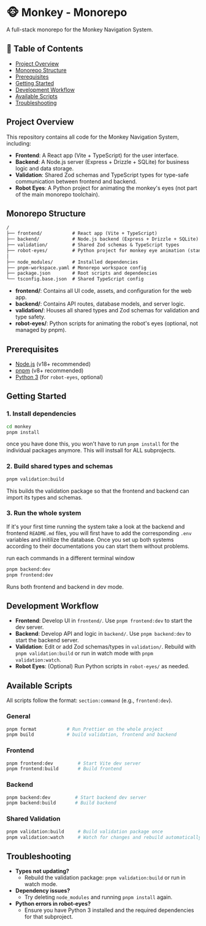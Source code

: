 # 🐵 Monkey - Monorepo

A full-stack monorepo for the Monkey Navigation System.

## 📖 Table of Contents

- [Project Overview](#project-overview)
- [Monorepo Structure](#monorepo-structure)
- [Prerequisites](#prerequisites)
- [Getting Started](#getting-started)
- [Development Workflow](#development-workflow)
- [Available Scripts](#available-scripts)
- [Troubleshooting](#troubleshooting)

## Project Overview

This repository contains all code for the Monkey Navigation System, including:

- **Frontend**: A React app (Vite + TypeScript) for the user interface.
- **Backend**: A Node.js server (Express + Drizzle + SQLite) for business logic and data storage.
- **Validation**: Shared Zod schemas and TypeScript types for type-safe communication between frontend and backend.
- **Robot Eyes**: A Python project for animating the monkey's eyes (not part of the main monorepo toolchain).

## Monorepo Structure

```txt
/
├── frontend/           # React app (Vite + TypeScript)
├── backend/            # Node.js backend (Express + Drizzle + SQLite)
├── validation/         # Shared Zod schemas & TypeScript types
├── robot-eyes/         # Python project for monkey eye animation (standalone)
│
├── node_modules/       # Installed dependencies
├── pnpm-workspace.yaml # Monorepo workspace config
├── package.json        # Root scripts and dependencies
└── tsconfig.base.json  # Shared TypeScript config
```

- **frontend/**: Contains all UI code, assets, and configuration for the web app.
- **backend/**: Contains API routes, database models, and server logic.
- **validation/**: Houses all shared types and Zod schemas for validation and type safety.
- **robot-eyes/**: Python scripts for animating the robot's eyes (optional, not managed by pnpm).

## Prerequisites

- [Node.js](https://nodejs.org/) (v18+ recommended)
- [pnpm](https://pnpm.io/) (v8+ recommended)
- [Python 3](https://www.python.org/) (for `robot-eyes`, optional)

## Getting Started

### 1. Install dependencies

```bash
cd monkey
pnpm install
```

once you have done this, you won't have to run `pnpm install` for the individual packages anymore. This will instsall for ALL subprojects.

### 2. Build shared types and schemas

```bash
pnpm validation:build
```

This builds the validation package so that the frontend and backend can import its types and schemas.

### 3. Run the whole system

If it's your first time running the system take a look at the backend and frontend `README.md` files, you will first have to add the corresponding `.env` variables and initilize the database.
Once you set up both systems according to their documentations you can start them without problems.  

run each commands in a different terminal window

```bash
pnpm backend:dev
pnpm frontend:dev
```

Runs both frontend and backend in dev mode.

## Development Workflow

- **Frontend**: Develop UI in `frontend/`. Use `pnpm frontend:dev` to start the dev server.
- **Backend**: Develop API and logic in `backend/`. Use `pnpm backend:dev` to start the backend server.
- **Validation**: Edit or add Zod schemas/types in `validation/`. Rebuild with `pnpm validation:build` or run in watch mode with `pnpm validation:watch`.
- **Robot Eyes**: (Optional) Run Python scripts in `robot-eyes/` as needed.

## Available Scripts

All scripts follow the format: `section:command` (e.g., `frontend:dev`).

### General

```bash
pnpm format           # Run Prettier on the whole project
pnpm build            # build validation, frontend and backend
```

### Frontend

```bash
pnpm frontend:dev         # Start Vite dev server
pnpm frontend:build       # Build frontend
```

### Backend

```bash
pnpm backend:dev         # Start backend dev server
pnpm backend:build       # Build backend
```

### Shared Validation

```bash
pnpm validation:build     # Build validation package once
pnpm validation:watch     # Watch for changes and rebuild automatically
```

## Troubleshooting

- **Types not updating?**
  - Rebuild the validation package: `pnpm validation:build` or run in watch mode.
- **Dependency issues?**
  - Try deleting `node_modules` and running `pnpm install` again.
- **Python errors in robot-eyes?**
  - Ensure you have Python 3 installed and the required dependencies for that subproject.
